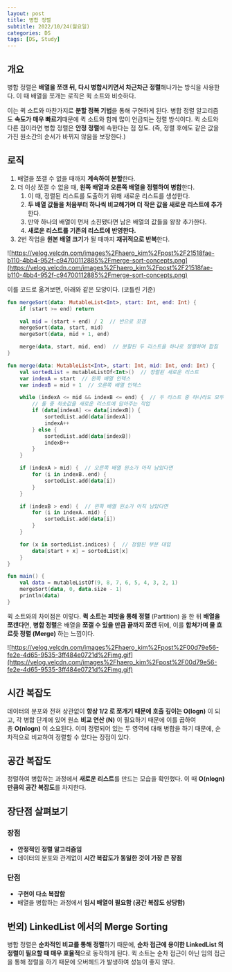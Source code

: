 ```yaml
---
layout: post
title: 병합 정렬
subtitle: 2022/10/24(월요일)
categories: DS
tags: [DS, Study]
---
```


## 개요

병합 정렬은 **배열을 쪼갠 뒤, 다시 병합시키면서 차근차근 정렬**해나가는 방식을 사용한다. 이 때 배열을 쪼개는 로직은 퀵 소트와 비슷하다.

이는 퀵 소트와 마찬가지로 **분할 정복 기법**을 통해 구현하게 된다. 병합 정렬 알고리즘도 **속도가 매우 빠르기**때문에 퀵 소트와 함께 많이 언급되는 정렬 방식이다. 퀵 소트와 다른 점이라면 병합 정렬은 **안정 정렬**에 속한다는 점 정도. (즉, 정렬 후에도 같은 값을 가진 원소간의 순서가 바뀌지 않음을 보장한다.)

## 로직

1. 배열을 쪼갤 수 없을 때까지 **계속하여 분할**한다.
2. 더 이상 쪼갤 수 없을 때, **왼쪽 배열과 오른쪽 배열을 정렬하여 병합**한다.
    1. 이 때, 정렬된 리스트를 도출하기 위해 새로운 리스트를 생성한다.
    2. **두 배열 값들을 처음부터 하나씩 비교해가며 더 작은 값을 새로운 리스트에 추가**한다.
    3. 만약 하나의 배열이 먼저 소진됐다면 남은 배열의 값들을 왕창 추가한다.
    4. **새로운 리스트를 기존의 리스트에 반영한다.**
3. 2번 작업을 **원본 배열 크기**가 될 때까지 **재귀적으로 반복**한다.

![https://velog.velcdn.com/images%2Fhaero_kim%2Fpost%2F21518fae-b110-4bb4-952f-c94700112885%2Fmerge-sort-concepts.png](https://velog.velcdn.com/images%2Fhaero_kim%2Fpost%2F21518fae-b110-4bb4-952f-c94700112885%2Fmerge-sort-concepts.png)

이를 코드로 옮겨보면, 아래와 같은 모양이다. (코틀린 기준)

``` Kotlin
fun mergeSort(data: MutableList<Int>, start: Int, end: Int) {
    if (start >= end) return

    val mid = (start + end) / 2  // 반으로 쪼갬
    mergeSort(data, start, mid)
    mergeSort(data, mid + 1, end)

    merge(data, start, mid, end)  // 분할된 두 리스트을 하나로 정렬하며 합침
}

fun merge(data: MutableList<Int>, start: Int, mid: Int, end: Int) {
    val sortedList = mutableListOf<Int>()  // 정렬된 새로운 리스트
    var indexA = start  // 왼쪽 배열 인덱스
    var indexB = mid + 1  // 오른쪽 배열 인덱스

    while (indexA <= mid && indexB <= end) {  // 두 리스트 중 하나라도 모두 소진되면 종료
        // 둘 중 최솟값을 새로운 리스트에 담아주는 작업
        if (data[indexA] <= data[indexB]) {
            sortedList.add(data[indexA])
            indexA++
        } else {
            sortedList.add(data[indexB])
            indexB++
        }
    }

    if (indexA > mid) {  // 오른쪽 배열 원소가 아직 남았다면
        for (i in indexB..end) {
            sortedList.add(data[i])
        }
    }

    if (indexB > end) {  // 왼쪽 배열 원소가 아직 남았다면
        for (i in indexA..mid) {
            sortedList.add(data[i])
        }
    }

    for (x in sortedList.indices) {  // 정렬된 부분 대입
        data[start + x] = sortedList[x]
    }
}

fun main() {
    val data = mutableListOf(9, 8, 7, 6, 5, 4, 3, 2, 1)
    mergeSort(data, 0, data.size - 1)
    println(data)
}
```

퀵 소트와의 차이점은 이렇다. **퀵 소트는 피벗을 통해 정렬** (Partition) 을 한 뒤 **배열을 쪼갠다**면, **병합 정렬**은 배열을 **쪼갤 수 있을 만큼 끝까지 쪼갠** 뒤에, 이를 **합쳐가며 물 흐르듯 정렬 (Merge)** 하는 느낌이다.

![https://velog.velcdn.com/images%2Fhaero_kim%2Fpost%2F00d79e56-fe2e-4d65-9535-3ff484e0721d%2Fimg.gif](https://velog.velcdn.com/images%2Fhaero_kim%2Fpost%2F00d79e56-fe2e-4d65-9535-3ff484e0721d%2Fimg.gif)

## 시간 복잡도

데이터의 분포와 전혀 상관없이 **항상 1/2 로 쪼개기 때문에 호출 깊이는 O(logn)** 이 되고, 각 병합 단계에 있어 원소 **비교 연산 (N)** 이 필요하기 때문에 이를 곱하여 총 **O(nlogn)** 이 소요된다. 이미 정렬되어 있는 두 영역에 대해 병합을 하기 때문에, 순차적으로 비교하여 정렬할 수 있다는 장점이 있다.

## 공간 복잡도

정렬하여 병합하는 과정에서 **새로운 리스트**를 만드는 모습을 확인했다. 이 때 **O(nlogn) 만큼의 공간 복잡도**를 차지한다.

## 장단점 살펴보기

### 장점

- **안정적인 정렬 알고리즘임**
- 데이터의 분포와 관계없이 **시간 복잡도가 동일한 것이 가장 큰 장점**

### 단점

- **구현이 다소 복잡함**
- 배열을 병합하는 과정에서 **임시 배열이 필요함 (공간 복잡도 상당함)**

## 번외) LinkedList 에서의 Merge Sorting

병합 정렬은 **순차적인 비교를 통해 정렬**하기 때문에, **순차 접근에 용이한 LinkedList 의 정렬이 필요할 때 매우 효율적**으로 동작하게 된다. 퀵 소트는 순차 접근이 아닌 임의 접근을 통해 정렬을 하기 때문에 오버헤드가 발생하여 성능이 좋지 않다.
